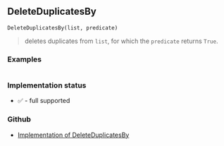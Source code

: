 ## DeleteDuplicatesBy

```
DeleteDuplicatesBy(list, predicate)
```

> deletes duplicates from `list`, for which the `predicate` returns `True`.
 
 
### Examples 

```

```
 
 






### Implementation status

* &#x2705; - full supported

### Github

* [Implementation of DeleteDuplicatesBy](https://github.com/axkr/symja_android_library/blob/master/symja_android_library/matheclipse-core/src/main/java/org/matheclipse/core/builtin/ListFunctions.java#L2277) 
